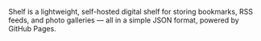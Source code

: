 Shelf is a lightweight, self-hosted digital shelf for storing bookmarks, RSS feeds, and photo galleries — all in a simple JSON format, powered by GitHub Pages.
